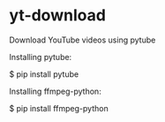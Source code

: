 # yt-download
Download YouTube videos using pytube


Installing pytube:

$ pip install pytube


Installing ffmpeg-python:

$ pip install ffmpeg-python

